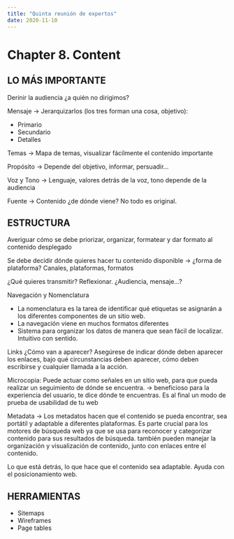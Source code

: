 ```yaml
---
title: "Quinta reunión de expertos"
date: 2020-11-10
---
```

# Chapter 8. Content

## LO MÁS IMPORTANTE 

Derinir la audiencia ¿a quién no dirigimos?

Mensaje →  Jerarquizarlos (los tres forman una cosa, objetivo):  
* Primario 
* Secundario 
* Detalles 


Temas →  Mapa de temas, visualizar fácilmente el contenido importante

Propósito →  Depende del objetivo, informar, persuadir…

Voz y Tono → Lenguaje, valores detrás de la voz, tono depende de la audiencia

Fuente →  Contenido ¿de dónde viene? No todo es original.
 
## ESTRUCTURA 
Averiguar cómo se debe priorizar, organizar, formatear y dar formato al contenido
desplegado

Se debe decidir dónde quieres hacer tu contenido disponible →  ¿forma de plataforma? Canales, plataformas, formatos

¿Qué quieres transmitir? Reflexionar. ¿Audiencia, mensaje…?

Navegación y Nomenclatura 
* La nomenclatura es la tarea de identificar qué etiquetas se asignarán a los diferentes componentes de un sitio web.
* La navegación viene en muchos formatos diferentes
* Sistema para organizar los datos de manera que sean fácil de localizar. Intuitivo con sentido.

Links ¿Cómo van a aparecer?  Asegúrese de indicar dónde deben aparecer los enlaces, bajo qué circunstancias deben aparecer, cómo deben escribirse y cualquier llamada a la acción.

Microcopia: Puede actuar como señales en un sitio web, para que pueda realizar un seguimiento de dónde se encuentra. →  beneficioso para la experiencia del usuario, te dice dónde te encuentras. Es al final un modo de prueba de usabilidad de tu web

Metadata →  Los metadatos hacen que el contenido se pueda encontrar, sea portátil y adaptable a diferentes plataformas. Es parte crucial para los motores de búsqueda web ya que se usa para reconocer y categorizar contenido para sus resultados de búsqueda. también pueden manejar la organización y visualización de contenido, junto con enlaces entre el contenido. 

Lo que está detrás, lo que hace que el contenido sea adaptable. Ayuda con el posicionamiento web.
 
## HERRAMIENTAS 

* Sitemaps
* Wireframes
* Page tables
